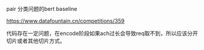 pair 分类问题的bert baseline

https://www.datafountain.cn/competitions/359

代码存在一定问题，在encode阶段如果ach过长会导致req取不到，所以应该分开切片或者其他切片方式。

